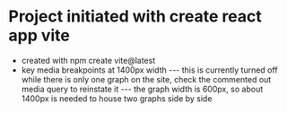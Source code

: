 # Project initiated with create react app vite

- created with npm create vite@latest
- key media breakpoints at 1400px width
--- this is currently turned off while there is only one graph on the site, check the commented out media query to reinstate it
--- the graph width is 600px, so about 1400px is needed to house two graphs side by side